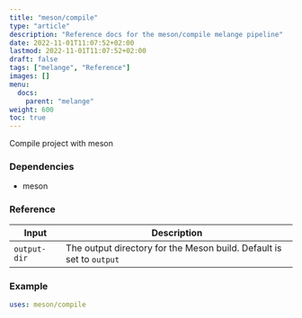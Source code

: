 ```yaml
---
title: "meson/compile"
type: "article"
description: "Reference docs for the meson/compile melange pipeline"
date: 2022-11-01T11:07:52+02:00
lastmod: 2022-11-01T11:07:52+02:00
draft: false
tags: ["melange", "Reference"]
images: []
menu:
  docs:
    parent: "melange"
weight: 600
toc: true
---
```



Compile project with meson

### Dependencies
- meson


### Reference
| Input        | Description                                                          |
|--------------|----------------------------------------------------------------------|
| `output-dir` | The output directory for the Meson build. Default is set to `output` |


### Example
```yaml
uses: meson/compile

```
